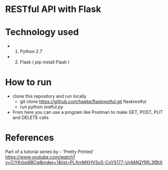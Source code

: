 # RESTful API with Flask

# Technology used

- 1. Python 2.7 
- 2. Flask ( pip install Flask )

# How to run

- clone this repository and run locally
  - git clone https://github.com/haeke/flaskrestful.git flaskrestful
  - run python restful.py
- From here you can use a program like Postman to make GET, POST, PUT and DELETE calls

# References 

Part of a tutorial series by - 'Pretty Printed' 
https://www.youtube.com/watch?v=CjYKrbq8BCw&index=1&list=PLXmMXHVSvS-CoYS177-UvMAQYRfL3fBtX
